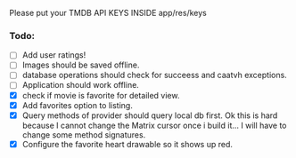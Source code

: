 Please put your TMDB API KEYS INSIDE app/res/keys

### Todo: 
- [ ] Add user ratings!
- [ ] Images should be saved offline.
- [ ] database operations should check for succeess and caatvh exceptions.
- [ ] Application should work offline.
- [x] check if movie is favorite for detailed view. 
- [x] Add favorites option to listing.
- [x] Query methods of provider should query local db first.  Ok this is hard because I cannot change the Matrix cursor once i build it...  I will have to change some method signatures. 
- [x] Configure the favorite heart drawable so it shows up red.
